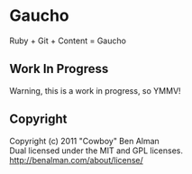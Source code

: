 # Gaucho

Ruby + Git + Content = Gaucho

## Work In Progress

Warning, this is a work in progress, so YMMV!

## Copyright

Copyright (c) 2011 "Cowboy" Ben Alman  
Dual licensed under the MIT and GPL licenses.  
<http://benalman.com/about/license/>
